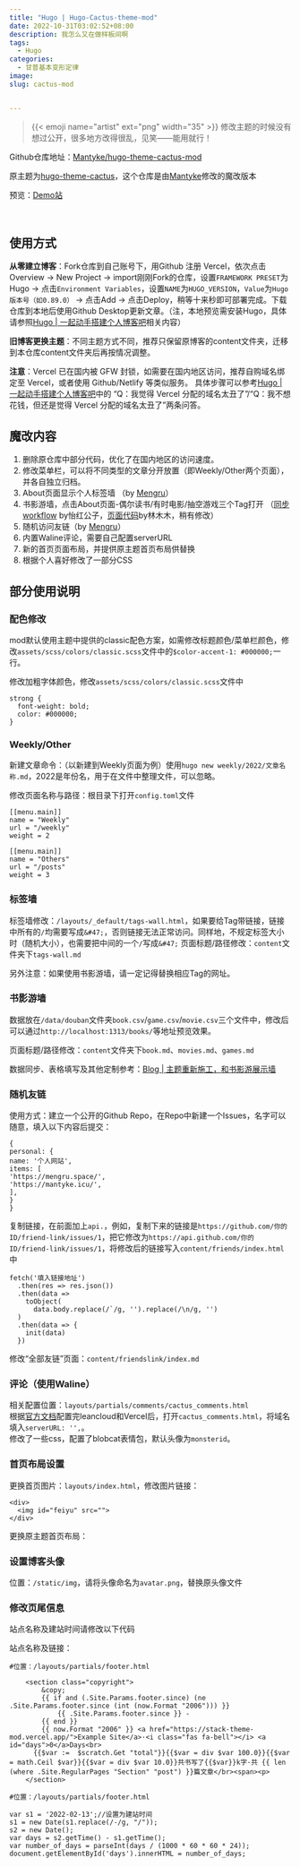 ```yaml
---
title: "Hugo | Hugo-Cactus-theme-mod"
date: 2022-10-31T03:02:52+08:00
description: 我怎么又在做样板间啊
tags:
  - Hugo
categories:
  - 甘普基本变形定律
image: 
slug: cactus-mod


---
```


> {{< emoji name="artist"  ext="png" width="35" >}} 修改主题的时候没有想过公开，很多地方改得很乱，见笑——能用就行！


Github仓库地址：[Mantyke/hugo-theme-cactus-mod
](https://github.com/Mantyke/hugo-theme-cactus-mod)

原主题为[hugo-theme-cactus](https://github.com/monkeyWzr/hugo-theme-cactus)，这个仓库是由[Mantyke](https://mantyke.icu/)修改的魔改版本

预览：[Demo站](https://cactus-mod.mantyke.icu/)

<br>

## 使用方式

**从零建立博客**：Fork仓库到自己账号下，用Github 注册 Vercel，依次点击Overview → New Project → import刚刚Fork的仓库，设置`FRAMEWORK PRESET`为Hugo → 点击`Environment Variables`，设置`NAME`为`HUGO_VERSION`，`Value`为`Hugo版本号（如0.89.0）` → 点击Add → 点击Deploy，稍等十来秒即可部署完成。下载仓库到本地后使用Github Desktop更新文章。（注，本地预览需安装Hugo，具体请参照[Hugo | 一起动手搭建个人博客吧](https://mantyke.icu/2021/hugo-build-blog/)相关内容）

**旧博客更换主题**：不同主题方式不同，推荐只保留原博客的content文件夹，迁移到本仓库content文件夹后再按情况调整。

**注意**：Vercel 已在国内被 GFW 封锁，如需要在国内地区访问，推荐自购域名绑定至 Vercel，或者使用 Github/Netlify 等类似服务。
具体步骤可以参考[Hugo | 一起动手搭建个人博客吧](https://mantyke.icu/2021/hugo-build-blog/)中的 “Q：我觉得 Vercel 分配的域名太丑了”/“Q：我不想花钱，但还是觉得 Vercel 分配的域名太丑了”两条问答。

## 魔改内容
1. 删除原仓库中部分代码，优化了在国内地区的访问速度。
2. 修改菜单栏，可以将不同类型的文章分开放置（即Weekly/Other两个页面），并各自独立归档。
3. About页面显示个人标签墙 （by [Mengru](https://mengru.space/?posts/2022/07/——magic-toys#%E6%A0%87%E7%AD%BE%E5%A2%99)）
4. 书影游墙，点击About页面-偶尔读书/有时电影/抽空游戏三个Tag打开 （[同步workflow](https://imnerd.org/doumark.html) by怡红公子，[页面代码](https://immmmm.com/doumark-action/)by林木木，稍有修改）
5. 随机访问友链（by [Mengru](https://mengru.space/?posts/2022/07/magic-toys#%E5%86%B2%E6%B5%AA%E6%97%B6%E9%97%B4)）
6. 内置Waline评论，需要自己配置serverURL
7. 新的首页页面布局，并提供原主题首页布局供替换
8. 根据个人喜好修改了一部分CSS



## 部分使用说明
### 配色修改
mod默认使用主题中提供的classic配色方案，如需修改标题颜色/菜单栏颜色，修改`assets/scss/colors/classic.scss`文件中的`$color-accent-1: #000000;`一行。

修改加粗字体颜色，修改`assets/scss/colors/classic.scss`文件中
```
strong {
  font-weight: bold;
  color: #000000;
}
```
### Weekly/Other
新建文章命令：（以新建到Weekly页面为例）使用`hugo new weekly/2022/文章名称.md`，2022是年份名，用于在文件中整理文件，可以忽略。

修改页面名称与路径：根目录下打开`config.toml`文件
```
[[menu.main]]
name = "Weekly"
url = "/weekly"
weight = 2

[[menu.main]]
name = "Others"
url = "/posts"
weight = 3
```

### 标签墙
标签墙修改：`/layouts/_default/tags-wall.html`，如果要给Tag带链接，链接中所有的`/`均需要写成`&#47;`，否则链接无法正常访问。同样地，不规定标签大小时（随机大小），也需要把中间的一个`/`写成`&#47;`
页面标题/路径修改：`content`文件夹下`tags-wall.md`

另外注意：如果使用书影游墙，请一定记得替换相应Tag的网址。

### 书影游墙
数据放在`/data/douban`文件夹`book.csv`/`game.csv`/`movie.csv`三个文件中，修改后可以通过`http://localhost:1313/books/`等地址预览效果。

页面标题/路径修改：`content`文件夹下`book.md`、`movies.md`、`games.md`

数据同步、表格填写及其他定制参考：[Blog | 主题重新施工，和书影游展示墙](https://mantyke.icu/posts/2022/a-flower-upon-your-return/)

### 随机友链

使用方式：建立一个公开的Github Repo，在Repo中新建一个Issues，名字可以随意，填入以下内容后提交：
```
{
personal: {
name: '个人网站',
items: [
'https://mengru.space/',
'https://mantyke.icu/',
],
}
}
```
复制链接，在前面加上`api.`，例如，复制下来的链接是`https://github.com/你的ID/friend-link/issues/1`，把它修改为`https://api.github.com/你的ID/friend-link/issues/1`，将修改后的链接写入`content/friends/index.html`中
```
fetch('填入链接地址')
  .then(res => res.json())
  .then(data =>
    toObject(
      data.body.replace(/`/g, '').replace(/\n/g, '')  
  )
  .then(data => {
    init(data)
  })
```
修改“全部友链”页面：`content/friendslink/index.md`

### 评论（使用Waline）
相关配置位置：`layouts/partials/comments/cactus_comments.html`    
根据[官方文档](https://waline.js.org/guide/get-started.html)配置完leancloud和Vercel后，打开`cactus_comments.html`，将域名填入`serverURL: '',`。  
修改了一些css，配置了blobcat表情包，默认头像为`monsterid`。

### 首页布局设置
更换首页图片：`layouts/index.html`，修改图片链接：
```
<div>
  <img id="feiyu" src="">
</div>
```
更换原主题首页布局：

### 设置博客头像

位置：`/static/img`，请将头像命名为`avatar.png`，替换原头像文件

### 修改页尾信息

站点名称及建站时间请修改以下代码

站点名称及链接：

```
#位置：/layouts/partials/footer.html

    <section class="copyright">
        &copy; 
        {{ if and (.Site.Params.footer.since) (ne .Site.Params.footer.since (int (now.Format "2006"))) }}
            {{ .Site.Params.footer.since }} - 
        {{ end }}
        {{ now.Format "2006" }} <a href="https://stack-theme-mod.vercel.app/">Example Site</a>·<i class="fas fa-bell"></i> <a id="days">0</a>Days<br>
      {{$var :=  $scratch.Get "total"}}{{$var = div $var 100.0}}{{$var = math.Ceil $var}}{{$var = div $var 10.0}}共书写了{{$var}}k字·共 {{ len (where .Site.RegularPages "Section" "post") }}篇文章</br><span><p>
    </section>
```

```
#位置：/layouts/partials/footer.html

var s1 = '2022-02-13';//设置为建站时间
s1 = new Date(s1.replace(/-/g, "/"));
s2 = new Date();
var days = s2.getTime() - s1.getTime();
var number_of_days = parseInt(days / (1000 * 60 * 60 * 24));
document.getElementById('days').innerHTML = number_of_days;
```